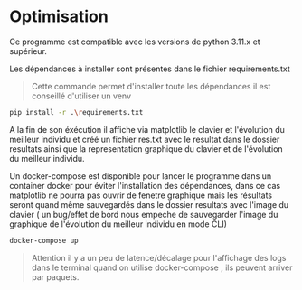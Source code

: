 # Optimisation

Ce programme est compatible avec les versions de python 3.11.x et supérieur.

Les dépendances à installer sont présentes dans le fichier requirements.txt

> Cette commande permet d'installer toute les dépendances il est conseillé d'utiliser un venv
```bash
pip install -r .\requirements.txt
```

A la fin de son éxécution il affiche via matplotlib le clavier et l'évolution du meilleur individu
et créé un fichier res.txt avec le resultat dans le dossier resultats ainsi que la representation graphique du clavier et de l'évolution du meilleur individu.

Un docker-compose est disponible pour lancer le programme dans un container docker pour éviter l'installation des dépendances, dans ce cas matplotlib ne pourra pas ouvrir de fenetre graphique mais les résultats seront quand même sauvegardés dans le dossier resultats avec l'image du clavier ( un bug/effet de bord nous empeche de sauvegarder l'image du graphique de l'évolution du meilleur individu en mode CLI)

```bash
docker-compose up
```
> Attention il y a un peu de latence/décalage pour l'affichage des logs dans le terminal quand on utilise docker-compose , ils peuvent arriver par paquets.